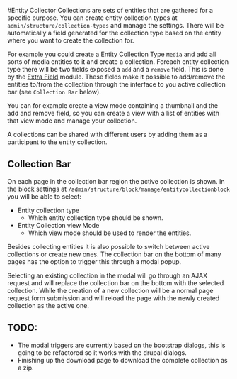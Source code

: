 #Entity Collector
Collections are sets of entities that are gathered for a specific purpose.
You can create entity collection types at ```admin/structure/collection-types``` and manage the settings. There
will be automatically a field generated for the collection type based on the entity where you want to create the 
collection for.

For example you could create a Entity Collection Type `Media` and add all sorts of media entities to it and create a 
collection. Foreach entity collection type there will be two fields exposed a `add` and a `remove` field. This is done 
by the  [Extra Field](https://www.drupal.org/project/extra_field) module. These fields make it possible to add/remove the 
entities to/from the collection through the interface to you active collection bar (see `Collection Bar` below). 

You can for example create a view mode containing a thumbnail and the add and remove field, so you can create a view 
with a list of entities with that view mode and manage your collection.

A collections can be shared with different users by adding them as a participant to the entity collection.

## Collection Bar
On each page in the collection bar region the active collection is shown. In the block settings at 
`/admin/structure/block/manage/entitycollectionblock` you will be able to select:
 - Entity collection type
    - Which entity collection type should be shown.
 - Entity Collection view Mode
    - Which view mode should be used to render the entities.
    
Besides collecting entities it is also possible to switch between active
collections or create new ones. The collection bar on the bottom of
many pages has the option to trigger this through a modal popup.

Selecting an existing collection in the modal will go through an AJAX
request and will replace the collection bar on the bottom with the
selected collection. While the creation of a new collection will be
a normal page request form submission and will reload the page with
the newly created collection as the active one.

## TODO:
- The modal triggers are currently based on the bootstrap dialogs, this is going to be refactored so it works with the
drupal dialogs.
- Finishing up the download page to download the complete collection as a zip. 